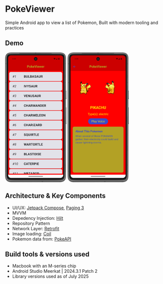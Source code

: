 # PokeViewer
Simple Android app to view a list of Pokemon, Built with modern tooling and practices

## Demo
<img src="demo/app-demo-1.png" width="200"></img>
<img src="demo/app-demo-2.png" width="200"></img>

## Architecture & Key Components
- UI/UX: [Jetpack Compose](https://developer.android.com/compose), [Paging 3](https://developer.android.com/topic/libraries/architecture/paging/v3-overview)
- MVVM
- Depedency Injection: [Hilt](https://dagger.dev/hilt/)
- Repository Pattern
- Network Layer: [Retrofit](https://square.github.io/retrofit/)
- Image loading: [Coil](https://coil-kt.github.io/coil/)
- Pokemon data from: [PokeAPI](https://github.com/PokeAPI/pokeapi)

## Build tools & versions used
- Macbook with an M-series chip
- Android Studio Meerkat | 2024.3.1 Patch 2
- Library versions used as of July 2025